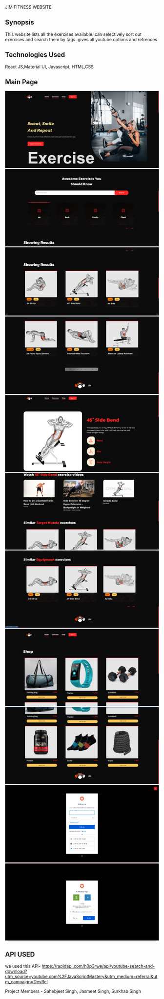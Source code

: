 JIM FITNESS WEBSITE

## Synopsis
This website lists all the exercises available..can selectively sort out exercises and search them by tags..gives all youtube options and refrences

## Technologies Used
React JS,Material UI, Javascript, HTML,CSS

## Main Page
![](/src/assets/1.png)
![](/src/assets/2.png)
![](/src/assets/3.png)
![](/src/assets/4.png)
![](/src/assets/5.png)
![](/src/assets/6.png)
![](/src/assets/7.png)
![](/src/assets/8.png)
![](/src/assets/9.png)
![](/src/assets/10.png)
![](/src/assets/11.png)

## API USED
we used this API- https://rapidapi.com/h0p3rwe/api/youtube-search-and-download?utm_source=youtube.com%2FJavaScriptMastery&utm_medium=referral&utm_campaign=DevRel

Project Members - Sahebjeet Singh, Jasmeet Singh, Surkhab Singh
